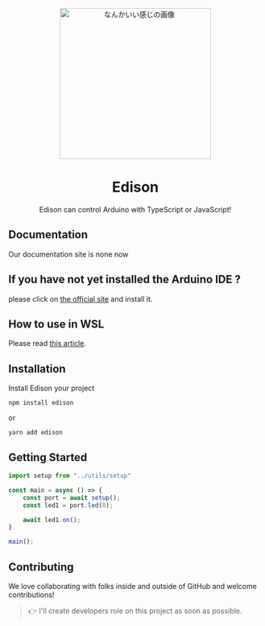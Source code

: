 <p align="center">
  <img width="300px" src="https://g" alt ="なんかいい感じの画像">
</p>

<h1 align="center">Edison</h1>

<p align="center">Edison can control Arduino with TypeScript or JavaScript!</p>

<p align="center">

</p>

## Documentation

Our documentation site is none now

## If you have not yet installed the Arduino IDE ?

please click on [the official site](https://www.arduino.cc/en/software) and install it.


## How to use in WSL

Please read [this article](https://zenn.dev/konjikun/articles/e905f4ce99d3ea).

## Installation

Install Edison your project

```console
npm install edison
```
or 
```console
yarn add edison
```

## Getting Started

```.ts
import setup from "../utils/setup"

const main = async () => {
    const port = await setup();
    const led1 = port.led(0);

    await led1.on();
}

main();
```

## Contributing

We love collaborating with folks inside and outside of GitHub and welcome contributions!

> 👉 I'll create developers role on this project as soon as possible.

